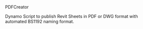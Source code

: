 PDFCreator

Dynamo Script to publish Revit Sheets in PDF or DWG format with automated BS1192 naming format.

